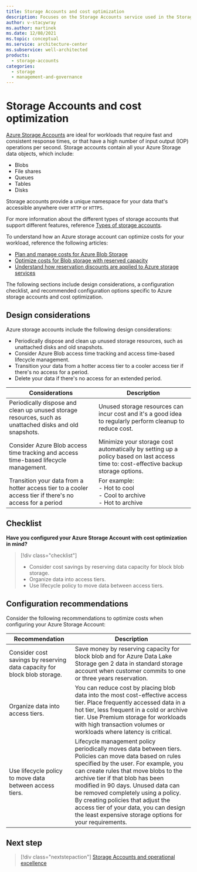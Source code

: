 ```yaml
---
title: Storage Accounts and cost optimization
description: Focuses on the Storage Accounts service used in the Storage solution to provide best-practice, configuration recommendations, and design considerations related to Cost optimization.
author: v-stacywray
ms.author: martinek
ms.date: 12/08/2021
ms.topic: conceptual
ms.service: architecture-center
ms.subservice: well-architected
products:
  - storage-accounts
categories:
  - storage
  - management-and-governance
---
```


# Storage Accounts and cost optimization

[Azure Storage Accounts](/azure/storage/common/storage-account-overview?toc=/azure/storage/blobs/toc.json) are ideal for workloads that require fast and consistent response times, or that have a high number of input output (IOP) operations per second. Storage accounts contain all your Azure Storage data objects, which include:

- Blobs
- File shares
- Queues
- Tables
- Disks

Storage accounts provide a unique namespace for your data that's accessible anywhere over `HTTP` or `HTTPS`.

For more information about the different types of storage accounts that support different features, reference [Types of storage accounts](/azure/storage/common/storage-account-overview?toc=/azure/storage/blobs/toc.json#types-of-storage-accounts).

To understand how an Azure storage account can optimize costs for your workload, reference the following articles:

- [Plan and manage costs for Azure Blob Storage](/azure/storage/common/storage-plan-manage-costs)
- [Optimize costs for Blob storage with reserved capacity](/azure/storage/blobs/storage-blob-reserved-capacity)
- [Understand how reservation discounts are applied to Azure storage services](/azure/cost-management-billing/reservations/understand-storage-charges)

The following sections include design considerations, a configuration checklist, and recommended configuration options specific to Azure storage accounts and cost optimization.

## Design considerations

Azure storage accounts include the following design considerations:

- Periodically dispose and clean up unused storage resources, such as unattached disks and old snapshots.
- Consider Azure Blob access time tracking and access time-based lifecycle management.
- Transition your data from a hotter access tier to a cooler access tier if there's no access for a period.
- Delete your data if there's no access for an extended period.

|Considerations|Description|
|--------------|-----------|
|Periodically dispose and clean up unused storage resources, such as unattached disks and old snapshots.|Unused storage resources can incur cost and it's a good idea to regularly perform cleanup to reduce cost.
|Consider Azure Blob access time tracking and access time-based lifecycle management.|Minimize your storage cost automatically by setting up a policy based on last access time to: cost-effective backup storage options.|
|Transition your data from a hotter access tier to a cooler access tier if there's no access for a period|For example:<br>- Hot to cool<br>- Cool to archive <br>- Hot to archive|

## Checklist

**Have you configured your Azure Storage Account with cost optimization in mind?**

> [!div class="checklist"]
> - Consider cost savings by reserving data capacity for block blob storage.
> - Organize data into access tiers.
> - Use lifecycle policy to move data between access tiers.

## Configuration recommendations

Consider the following recommendations to optimize costs when configuring your Azure Storage Account:

|Recommendation|Description|
|--------------|-----------|
|Consider cost savings by reserving data capacity for block blob storage.|Save money by reserving capacity for block blob and for Azure Data Lake Storage gen 2 data in standard storage account when customer commits to one or three years reservation.|
|Organize data into access tiers.|You can reduce cost by placing blob data into the most cost-effective access tier. Place frequently accessed data in a hot tier, less frequent in a cold or archive tier. Use Premium storage for workloads with high transaction volumes or workloads where latency is critical.|
|Use lifecycle policy to move data between access tiers.|Lifecycle management policy periodically moves data between tiers. Policies can move data based on rules specified by the user. For example, you can create rules that move blobs to the archive tier if that blob has been modified in 90 days. Unused data can be removed completely using a policy. By creating policies that adjust the access tier of your data, you can design the least expensive storage options for your requirements.|

## Next step

> [!div class="nextstepaction"]
> [Storage Accounts and operational excellence](operational-excellence.md)

